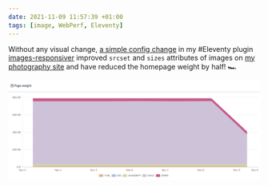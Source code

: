 ```yaml
---
date: 2021-11-09 11:57:39 +01:00
tags: [image, WebPerf, Eleventy]
---
```


Without any visual change, [a simple config change](https://github.com/nhoizey/nicolas-hoizey.photo/commit/eedb16f13368d307a0eeed1a5de086795abdccd5) in my #Eleventy plugin [images-responsiver](https://nhoizey.github.io/images-responsiver/eleventy-plugin-images-responsiver/) improved `srcset` and `sizes` attributes of images on [my photography site](https://nicolas-hoizey.photo/) and have reduced the homepage weight by half! 🏎

![A graph shows images weight has been reduced by half](nicolas-hoizey-photo-responsive-images-fix.png)